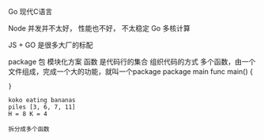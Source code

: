 Go 现代C语言

Node 并发并不太好， 性能也不好， 不太稳定 
Go 多核计算 

JS + GO 是很多大厂的标配 

package 包 模块化方案
    函数 是代码行的集合 组织代码的方式
    多个函数，由一个文件组成，完成一个大的功能，就叫一个package
    package main
    func main() { 

    }

    koko eating bananas
    piles [3, 6, 7, 11] 
    H = 8 K = 4

    拆分成多个函数  